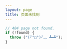 ```yaml
---
layout: page
title: 页面未找到
---
```


```js
// 404 page not found.
if (!found) {
  throw ("(╯°□°)╯︵ ┻━┻");
}
```
<script src="
https://volunteer.cdn-go.cn/404/latest/404.js
"></script>